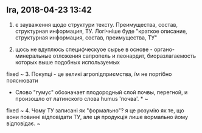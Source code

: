 ## Ira, 2018-04-23 13:42 
1. є зауваження щодо структури тексту. Преимущества, состав, структурная информация, ТУ. Логічніше буде "краткое описание, структурная информация, состав, преимущества, ТУ"

2. щось не вдуплюсь
специфческуое сырье в основе - органо- минеральные отложения сапропель и леонардит, биоразлагаемость которых выше подобных используемых 

fixed  ~ 3. Покупці - це великі агропідприємства, їм не портібно пояснювати
* Слово "гумус" обозначает плодородный слой почвы, перегной, и произошло от латинского слова humus 'почва'. * ~

fixed  ~ 4. Чому ТУ записані як "формально"? я це розумію як те, що вони повинні відповідати ТУ, але ця продукція лише вормально йому відповідає. ~

